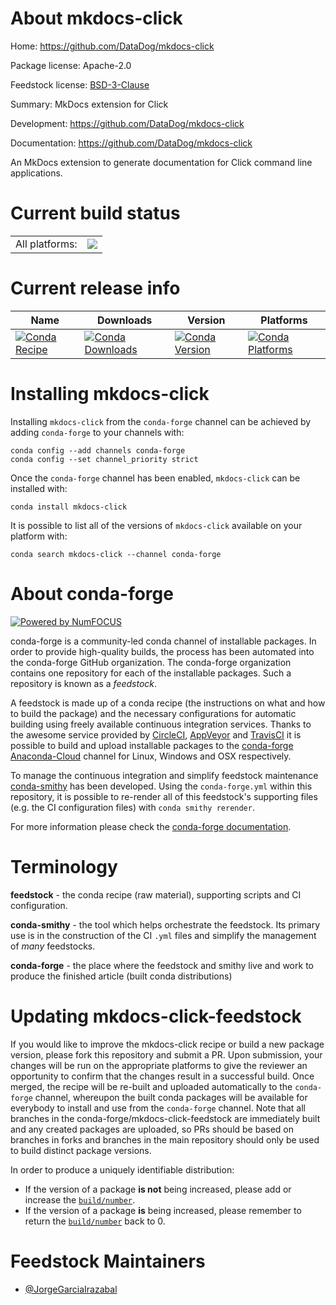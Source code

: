 About mkdocs-click
==================

Home: https://github.com/DataDog/mkdocs-click

Package license: Apache-2.0

Feedstock license: [BSD-3-Clause](https://github.com/conda-forge/mkdocs-click-feedstock/blob/master/LICENSE.txt)

Summary: MkDocs extension for Click

Development: https://github.com/DataDog/mkdocs-click

Documentation: https://github.com/DataDog/mkdocs-click

An MkDocs extension to generate documentation for Click command line applications.

Current build status
====================


<table><tr><td>All platforms:</td>
    <td>
      <a href="https://dev.azure.com/conda-forge/feedstock-builds/_build/latest?definitionId=11802&branchName=master">
        <img src="https://dev.azure.com/conda-forge/feedstock-builds/_apis/build/status/mkdocs-click-feedstock?branchName=master">
      </a>
    </td>
  </tr>
</table>

Current release info
====================

| Name | Downloads | Version | Platforms |
| --- | --- | --- | --- |
| [![Conda Recipe](https://img.shields.io/badge/recipe-mkdocs--click-green.svg)](https://anaconda.org/conda-forge/mkdocs-click) | [![Conda Downloads](https://img.shields.io/conda/dn/conda-forge/mkdocs-click.svg)](https://anaconda.org/conda-forge/mkdocs-click) | [![Conda Version](https://img.shields.io/conda/vn/conda-forge/mkdocs-click.svg)](https://anaconda.org/conda-forge/mkdocs-click) | [![Conda Platforms](https://img.shields.io/conda/pn/conda-forge/mkdocs-click.svg)](https://anaconda.org/conda-forge/mkdocs-click) |

Installing mkdocs-click
=======================

Installing `mkdocs-click` from the `conda-forge` channel can be achieved by adding `conda-forge` to your channels with:

```
conda config --add channels conda-forge
conda config --set channel_priority strict
```

Once the `conda-forge` channel has been enabled, `mkdocs-click` can be installed with:

```
conda install mkdocs-click
```

It is possible to list all of the versions of `mkdocs-click` available on your platform with:

```
conda search mkdocs-click --channel conda-forge
```


About conda-forge
=================

[![Powered by NumFOCUS](https://img.shields.io/badge/powered%20by-NumFOCUS-orange.svg?style=flat&colorA=E1523D&colorB=007D8A)](http://numfocus.org)

conda-forge is a community-led conda channel of installable packages.
In order to provide high-quality builds, the process has been automated into the
conda-forge GitHub organization. The conda-forge organization contains one repository
for each of the installable packages. Such a repository is known as a *feedstock*.

A feedstock is made up of a conda recipe (the instructions on what and how to build
the package) and the necessary configurations for automatic building using freely
available continuous integration services. Thanks to the awesome service provided by
[CircleCI](https://circleci.com/), [AppVeyor](https://www.appveyor.com/)
and [TravisCI](https://travis-ci.com/) it is possible to build and upload installable
packages to the [conda-forge](https://anaconda.org/conda-forge)
[Anaconda-Cloud](https://anaconda.org/) channel for Linux, Windows and OSX respectively.

To manage the continuous integration and simplify feedstock maintenance
[conda-smithy](https://github.com/conda-forge/conda-smithy) has been developed.
Using the ``conda-forge.yml`` within this repository, it is possible to re-render all of
this feedstock's supporting files (e.g. the CI configuration files) with ``conda smithy rerender``.

For more information please check the [conda-forge documentation](https://conda-forge.org/docs/).

Terminology
===========

**feedstock** - the conda recipe (raw material), supporting scripts and CI configuration.

**conda-smithy** - the tool which helps orchestrate the feedstock.
                   Its primary use is in the construction of the CI ``.yml`` files
                   and simplify the management of *many* feedstocks.

**conda-forge** - the place where the feedstock and smithy live and work to
                  produce the finished article (built conda distributions)


Updating mkdocs-click-feedstock
===============================

If you would like to improve the mkdocs-click recipe or build a new
package version, please fork this repository and submit a PR. Upon submission,
your changes will be run on the appropriate platforms to give the reviewer an
opportunity to confirm that the changes result in a successful build. Once
merged, the recipe will be re-built and uploaded automatically to the
`conda-forge` channel, whereupon the built conda packages will be available for
everybody to install and use from the `conda-forge` channel.
Note that all branches in the conda-forge/mkdocs-click-feedstock are
immediately built and any created packages are uploaded, so PRs should be based
on branches in forks and branches in the main repository should only be used to
build distinct package versions.

In order to produce a uniquely identifiable distribution:
 * If the version of a package **is not** being increased, please add or increase
   the [``build/number``](https://docs.conda.io/projects/conda-build/en/latest/resources/define-metadata.html#build-number-and-string).
 * If the version of a package **is** being increased, please remember to return
   the [``build/number``](https://docs.conda.io/projects/conda-build/en/latest/resources/define-metadata.html#build-number-and-string)
   back to 0.

Feedstock Maintainers
=====================

* [@JorgeGarciaIrazabal](https://github.com/JorgeGarciaIrazabal/)

